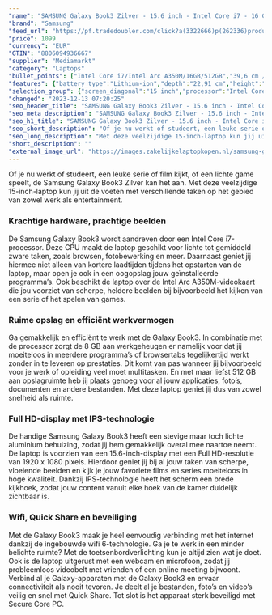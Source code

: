 ```yaml
---
"name": "SAMSUNG Galaxy Book3 Zilver - 15.6 inch - Intel Core i7 - 16 GB - 512 GB - Intel Arc A350M"
"brand": "Samsung"
"feed_url": "https://pf.tradedoubler.com/click?a(3322666)p(262336)product(50617-1751883)ttid(3)url(https%3A%2F%2Fwww.mediamarkt.nl%2Fnl%2Fproduct%2F_samsung-galaxy-book3-zilver-156-inch-intel-core-i7-16-gb-512-gb-intel-arc-a350m-1751883.html%3Futm_source%3Dtradedoubler%26utm_medium%3Daff-comparison%26utm_term%3D1751883)"
"price": 1099
"currency": "EUR"
"GTIN": "8806094936667"
"supplier": "Mediamarkt"
"category": "Laptops"
"bullet_points": ["Intel Core i7/Intel Arc A350M/16GB/512GB","39,6 cm / 15,6 inch","Full HD - 39,6 cm / 15,6 inch","SSD , 512 GB , M.2 via PCIe","2x USB (Type-C), 2x USB 3.2 (Type-A), 1x microSD-kaarlezer, 1x HDMI 1.4, 1x hoofdtelefoon-/microfooncombo, Kensington Lock","Lithium-ion","35.66 cm x 1.54 cm x 22.91 cm / 1.57 kg"]
"features": {"battery_type":"Lithium-ion","depth":"22,91 cm","height":"1,54 cm","additional_update_information":"Voor zover op de afbeeldingen apps worden getoond, geldt dat MediaMarkt niet kan garanderen dat de apps tijdens de volledige levensduur van het product goed zullen blijven functioneren. Dit hangt af van het beleid van de fabrikant.","product_introduction_date":"2023-03-16","manufacturer_part_number":"NP750XFH-XB1NL","processor":"Intel Core i7-1360P","product_depth":"22,91 cm","bluetooth":"Ja","hard_disk_1":"SSD , 512 GB , M.2 via PCIe","processor_speed_with_turbo":"5","manufacturer_guarantee":"2 jaar","panel_type":"IPS (In-Plane Switching)","touchscreen":"Nee","manufacturer_supported_software_updates":"Onbekend","image_quality":"Full HD","integrated_mike":"Ja","speakers":"Ja","convertibility":"Vast scherm","processor_clock_rate":"2.2","screen_diagonal_inches":"15.6 inch","product_width":"35,66 cm","scope_of_delivery":"Adapter, kabel USB C - C 1.8m, handleiding","model_year":"2023","shipping_costs":"0.00","screen_type":"Mat scherm","product_height":"1,54 cm","old_price":"1279.00","memory_size":"16 GB","dedicated_graphics_memory":"4 GB","battery_life":"12 u","configuration":"Intel Core i7/Intel Arc A350M/16GB/512GB","processor_brand":"Intel®","wlan_standards":"WiFi 6 (802.11AX)","delivery_time":"1","color":"Zilver","bluetooth_version":"5.1","number_of_processor_cores":"12","weight":"1,6 kg","image_ratio":"16:9","connections":"2x USB (Type-C), 2x USB 3.2 (Type-A), 1x microSD-kaarlezer, 1x HDMI 1.4, 1x hoofdtelefoon-/microfooncombo, Kensington Lock","screen_diagonal_cm":"39,6 cm","screen_diagonal_cm_inch":"39,6 cm / 15,6 inch","product_type":"Laptop","capacity_of_1_hard_disk":"512 GB","type_of_1_hard_disk":"SSD","charge_time_from_manufacturer":"Onbekend","previous_price":"1279.00","ram_configuration":"Onbekend","product_manufacturer":"SAMSUNG","front_camera":"Ja","resolution":"1920 x 1080","battery_capacity":"54 Wh","integrated_webcam":"Ja","short_description":"\"15.6 inch Full HD • i7-1360P • 16 GB • 512 GB SSD (M.2) • Intel Intel® Arc™ A350M Graphics (4 GB)\"","update_policy":"Onbekend","total_storage_space_in_gb":"512 GB","wlan":"Ja","processor_model":"Core™ i7","ram_type":"DDR4","dimensions_weight":"35.66 cm x 1.54 cm x 22.91 cm / 1.57 kg","warranty_note":"Geen aanvullende garantie-informatie","card_reader":"Ja","total_storage_space":"512 GB"}
"selection_group": {"screen_diagonal":"15 inch","processor":"Intel Core i7","changed_price_past_3_days":false,"product_family":"Galaxy Book3"}
"changed": "2023-12-13 07:20:25"
"seo_header_title": "SAMSUNG Galaxy Book3 Zilver - 15.6 inch - Intel Core i7 - 16 GB - 512 GB - Intel Arc A350M"
"seo_meta_description": "SAMSUNG Galaxy Book3 Zilver - 15.6 inch - Intel Core i7 - 16 GB - 512 GB - Intel Arc A350M"
"seo_h1_title": "SAMSUNG Galaxy Book3 Zilver - 15.6 inch - Intel Core i7 - 16 GB - 512 GB - Intel Arc A350M"
"seo_short_description": "Of je nu werkt of studeert, een leuke serie of film kijkt, of een lichte game speelt, de Samsung Galaxy Book3 Zilver kan het aan."
"seo_long_description": "Met deze veelzijdige 15-inch-laptop kun jij uit de voeten met verschillende taken op het gebied van zowel werk als entertainment. <h3>Krachtige hardware, prachtige beelden </h3> De Samsung Galaxy Book3 wordt aandreven door een Intel Core i7-processor. Deze CPU maakt de laptop geschikt voor lichte tot gemiddeld zware taken, zoals browsen, fotobewerking en meer. Daarnaast geniet jij hiermee niet alleen van kortere laadtijden tijdens het opstarten van de laptop, maar open je ook in een oogopslag jouw geïnstalleerde programma’s. Ook beschikt de laptop over de Intel Arc A350M-videokaart die jou voorziet van scherpe, heldere beelden bij bijvoorbeeld het kijken van een serie of het spelen van games. <h3>Ruime opslag en efficiënt werkvermogen </h3> Ga gemakkelijk en efficiënt te werk met de Galaxy Book3. In combinatie met de processor zorgt de 8 GB aan werkgeheugen er namelijk voor dat jij moeiteloos in meerdere programma’s of browsertabs tegelijkertijd werkt zonder in te leveren op prestaties. Dit komt van pas wanneer jij bijvoorbeeld voor je werk of opleiding veel moet multitasken. En met maar liefst 512 GB aan opslagruimte heb jij plaats genoeg voor al jouw applicaties, foto’s, documenten en andere bestanden. Met deze laptop geniet jij dus van zowel snelheid als ruimte. <h3>Full HD-display met IPS-technologie</h3> De handige Samsung Galaxy Book3 heeft een stevige maar toch lichte aluminium behuizing, zodat jij hem gemakkelijk overal mee naartoe neemt. De laptop is voorzien van een 15. 6-inch-display met een Full HD-resolutie van 1920 x 1080 pixels. Hierdoor geniet jij bij al jouw taken van scherpe, vloeiende beelden en kijk je jouw favoriete films en series moeiteloos in hoge kwaliteit. Dankzij IPS-technologie heeft het scherm een brede kijkhoek, zodat jouw content vanuit elke hoek van de kamer duidelijk zichtbaar is. <h3>Wifi, Quick Share en beveiliging </h3> Met de Galaxy Book3 maak je heel eenvoudig verbinding met het internet dankzij de ingebouwde wifi 6-technologie. Ga je te werk in een minder belichte ruimte? Met de toetsenbordverlichting kun je altijd zien wat je doet. Ook is de laptop uitgerust met een webcam en microfoon, zodat jij probleemloos videobelt met vrienden of een online meeting bijwoont. Verbind al je Galaxy-apparaten met de Galaxy Book3 en ervaar connectiviteit als nooit tevoren. Je deelt al je bestanden, foto’s en video’s veilig en snel met Quick Share. Tot slot is het apparaat sterk beveiligd met Secure Core PC."
"short_description": ""
"external_image_url": "https://images.zakelijkelaptopkopen.nl/samsung-galaxy-book3-zilver-156-inch-intel-core-i7-16-gb-512-gb-intel-arc-a350m-1751883.webp"
---
```


Of je nu werkt of studeert, een leuke serie of film kijkt, of een lichte game speelt, de Samsung Galaxy Book3 Zilver kan het aan. Met deze veelzijdige 15-inch-laptop kun jij uit de voeten met verschillende taken op het gebied van zowel werk als entertainment. <h3>Krachtige hardware, prachtige beelden </h3> De Samsung Galaxy Book3 wordt aandreven door een Intel Core i7-processor. Deze CPU maakt de laptop geschikt voor lichte tot gemiddeld zware taken, zoals browsen, fotobewerking en meer. Daarnaast geniet jij hiermee niet alleen van kortere laadtijden tijdens het opstarten van de laptop, maar open je ook in een oogopslag jouw geïnstalleerde programma’s. Ook beschikt de laptop over de Intel Arc A350M-videokaart die jou voorziet van scherpe, heldere beelden bij bijvoorbeeld het kijken van een serie of het spelen van games. <h3>Ruime opslag en efficiënt werkvermogen </h3> Ga gemakkelijk en efficiënt te werk met de Galaxy Book3. In combinatie met de processor zorgt de 8 GB aan werkgeheugen er namelijk voor dat jij moeiteloos in meerdere programma’s of browsertabs tegelijkertijd werkt zonder in te leveren op prestaties. Dit komt van pas wanneer jij bijvoorbeeld voor je werk of opleiding veel moet multitasken. En met maar liefst 512 GB aan opslagruimte heb jij plaats genoeg voor al jouw applicaties, foto’s, documenten en andere bestanden. Met deze laptop geniet jij dus van zowel snelheid als ruimte. <h3>Full HD-display met IPS-technologie</h3> De handige Samsung Galaxy Book3 heeft een stevige maar toch lichte aluminium behuizing, zodat jij hem gemakkelijk overal mee naartoe neemt. De laptop is voorzien van een 15.6-inch-display met een Full HD-resolutie van 1920 x 1080 pixels. Hierdoor geniet jij bij al jouw taken van scherpe, vloeiende beelden en kijk je jouw favoriete films en series moeiteloos in hoge kwaliteit. Dankzij IPS-technologie heeft het scherm een brede kijkhoek, zodat jouw content vanuit elke hoek van de kamer duidelijk zichtbaar is. <h3>Wifi, Quick Share en beveiliging </h3> Met de Galaxy Book3 maak je heel eenvoudig verbinding met het internet dankzij de ingebouwde wifi 6-technologie. Ga je te werk in een minder belichte ruimte? Met de toetsenbordverlichting kun je altijd zien wat je doet. Ook is de laptop uitgerust met een webcam en microfoon, zodat jij probleemloos videobelt met vrienden of een online meeting bijwoont. Verbind al je Galaxy-apparaten met de Galaxy Book3 en ervaar connectiviteit als nooit tevoren. Je deelt al je bestanden, foto’s en video’s veilig en snel met Quick Share. Tot slot is het apparaat sterk beveiligd met Secure Core PC.